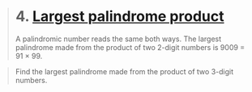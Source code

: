 > # 4. [Largest palindrome product](https://projecteuler.net/problem=4)
> A palindromic number reads the same both ways. The largest palindrome made from the product of two 2-digit numbers is 9009 = 91 × 99.

> Find the largest palindrome made from the product of two 3-digit numbers.
